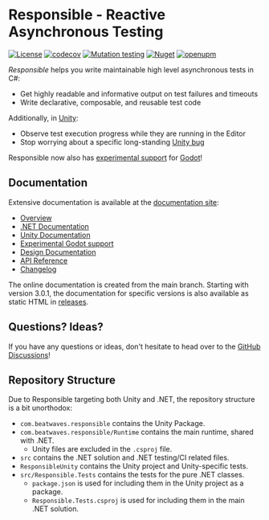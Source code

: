 # Responsible - Reactive Asynchronous Testing

[![License](https://img.shields.io/github/license/sbergen/Responsible.svg)](https://github.com/sbergen/Responsible/blob/main/LICENSE)
[![codecov](https://codecov.io/gh/sbergen/Responsible/branch/main/graph/badge.svg)](https://codecov.io/gh/sbergen/Responsible)
[![Mutation testing](https://img.shields.io/endpoint?url=https%3A%2F%2Fbadge-api.stryker-mutator.io%2Fgithub.com%2Fsbergen%2FResponsible%2Fmain)](https://dashboard.stryker-mutator.io/reports/github.com/sbergen/Responsible/main)
[![Nuget](https://img.shields.io/nuget/v/Beatwaves.Responsible)](http://nuget.org/packages/Beatwaves.Responsible)
[![openupm](https://img.shields.io/npm/v/com.beatwaves.responsible?label=openupm&registry_uri=https://package.openupm.com)](https://openupm.com/packages/com.beatwaves.responsible/)

*Responsible* helps you write maintainable high level asynchronous tests in C#:
* Get highly readable and informative output on test failures and timeouts
* Write declarative, composable, and reusable test code

Additionally, in [Unity](https://unity.com/):
* Observe test execution progress while they are running in the Editor
* Stop worrying about a specific long-standing [Unity bug](https://issuetracker.unity3d.com/issues/unitytests-do-not-fail-when-nested-coroutines-throws-an-exception)

Responsible now also has [experimental support](https://www.beatwaves.net/Responsible/godot.html) for [Godot](https://godotengine.org/)!

## Documentation

Extensive documentation is available at the
[documentation site](https://sbergen.github.io/Responsible/index.html):
* [Overview](https://sbergen.github.io/Responsible/index.html)
* [.NET Documentation](https://sbergen.github.io/Responsible/dotnet.html)
* [Unity Documentation](https://sbergen.github.io/Responsible/unity.html)
* [Experimental Godot support](https://www.beatwaves.net/Responsible/godot.html)
* [Design Documentation](https://sbergen.github.io/Responsible/design.html)
* [API Reference](https://sbergen.github.io/Responsible/api/Responsible.html)
* [Changelog](https://sbergen.github.io/Responsible/CHANGELOG.html)

The online documentation is created from the main branch.
Starting with version 3.0.1, the documentation for specific versions is also available as static HTML
in [releases](https://github.com/sbergen/Responsible/releases).

## Questions? Ideas?

If you have any questions or ideas, don't hesitate to head over to the
[GitHub Discussions](https://github.com/sbergen/Responsible/discussions)!


## Repository Structure

Due to Responsible targeting both Unity and .NET,
the repository structure is a bit unorthodox:
* `com.beatwaves.responsible` contains the Unity Package.
* `com.beatwaves.responsible/Runtime` contains the main runtime, shared with .NET.
  * Unity files are excluded in the `.csproj` file.
* `src` contains the .NET solution and .NET testing/CI related files.
* `ResponsibleUnity` contains the Unity project and Unity-specific tests.
* `src/Responsible.Tests` contains the tests for the pure .NET classes.
  * `package.json` is used for including them in the Unity project as a package.
  * `Responsible.Tests.csproj` is used for including them in the main .NET solution.

